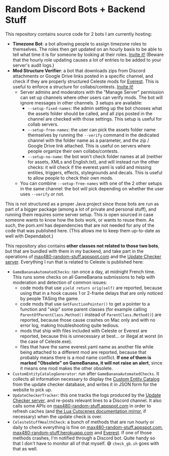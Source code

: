 # Random Discord Bots + Backend Stuff

This repository contains source code for 2 bots I am currently hosting:
- **Timezone Bot**: a bot allowing people to assign timezone roles to themselves. The roles then get updated on an hourly basis to be able to tell what time it is for someone by looking at their roles. [Invite it!](https://discord.com/oauth2/authorize?client_id=806514800045064213&scope=bot&permissions=268438528) (Beware that the hourly role updating causes a lot of entries to be added to your server's audit logs.)
- **Mod Structure Verifier**: a bot that downloads zips from Discord attachments or Google Drive links posted in a specific channel, and check if they are properly structured Celeste mods for [Everest](https://github.com/EverestAPI/Everest). This is useful to enforce a structure for collabs/contests. [Invite it!](https://discord.com/oauth2/authorize?client_id=809572233953542154&scope=bot&permissions=19520)
  - Server admins and moderators with the "Manage Server" permission can set up channels where other users can verify mods. The bot will ignore messages in other channels. 3 setups are available:
    - `--setup-fixed-names`: the admin setting up the bot chooses what the assets folder should be called, and all zips posted in the channel are checked with those settings. This setup is useful for collab servers.
    - `--setup-free-names`: the user can pick the assets folder name themselves by running the `--verify` command in the dedicated channel with the folder name as a parameter, and the zip / Google Drive link attached. This is useful on servers where people organize their own collabs/contests.
    -  `--setup-no-name`: the bot won't check folder names at all (neither for assets, XMLs and English.txt), and will instead run the other checks: it will check if the everest.yaml is valid and missing entities, triggers, effects, stylegrounds and decals. This is useful to allow people to check their own mods.
  - You can combine `--setup-free-names` with one of the 2 other setups in the same channel: the bot will pick depending on whether the user uses `--verify` or not.

This is not structured as a proper Java project since those bots are run as part of a bigger package (among a lot of private and personal stuff), and running them requires some server setup. This is open sourced in case someone wants to know how the bots work, or wants to reuse them. As such, the pom.xml has dependencies that are not needed for any of the code that was published here. (This allows me to keep them up-to-date as well with Dependabot.)

This repository also contains **other classes not related to those two bots**, but that are bundled with them in my backend, and take part in the operations of [max480-random-stuff.appspot.com](https://github.com/max4805/RandomStuffWebsite) and the [Update Checker server](https://github.com/max4805/EverestUpdateCheckerServer). Everything I run that is related to Celeste is published here:

- `GameBananaAutomatedChecks`: ran once a day, at midnight French time. This runs some checks on all GameBanana submissions to help with moderation and detection of common issues:
  - code mods that use `yield return orig(self)` are reported, because using that in a hook causes 1 or 2-frame delays that are only noticed by people TASing the game.
  - code mods that use `GetFunctionPointer()` to get a pointer to a function and "skip" some parent classes (for example calling `ParentOfParentClass.Method()` instead of `ParentClass.Method()`) are reported, because those cause crashes on Mac only and with no error log, making troubleshooting quite tedious.
  - mods that ship with files included with Celeste or Everest are reported, because this is unnecessary at best... or illegal at worst (in the case of Celeste.exe).
  - files that have the same everest.yaml name as another file while being attached to a different mod are reported, because that probably means there is a mod name conflict. **If one of them is marked "Obsolete" on GameBanana, it will not raise an alert**, since it means one mod makes the other obsolete.
- `CustomEntityCatalogGenerator`: run after `GameBananaAutomatedChecks`. It collects all information necessary to display the [Custom Entity Catalog](https://max480-random-stuff.appspot.com/celeste/custom-entity-catalog) from the update checker database, and writes it in JSON form for the website to pick up.
- `UpdateCheckerTracker`: this one tracks the logs produced by the [Update Checker server](https://github.com/max4805/EverestUpdateCheckerServer), and re-posts relevant lines to a Discord channel. It also calls some APIs on [max480-random-stuff.appspot.com](https://github.com/max4805/RandomStuffWebsite) in order to refresh caches (and [the Lua Cutscenes documentation mirror](https://storage.googleapis.com/lua-cutscenes-documentation/index.html), if necessary) when the update check is over.
- `CelesteStuffHealthCheck`: a bunch of methods that are run hourly or daily to check everything is fine on [max480-random-stuff.appspot.com](https://github.com/max4805/RandomStuffWebsite), [max480-random-stuff.herokuapp.com](https://github.com/max4805/RandomStuffWebsiteJS) and [Everest](https://everestapi.github.io). If one of those methods crashes, I'm notified through a Discord bot. Quite handy so that I don't have to monitor all of that myself. :sweat_smile: `check_gb.sh` goes with that as well.
